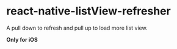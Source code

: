 # react-native-listView-refresher
A pull down to refresh and pull up to load more list view. 

**Only for iOS**

